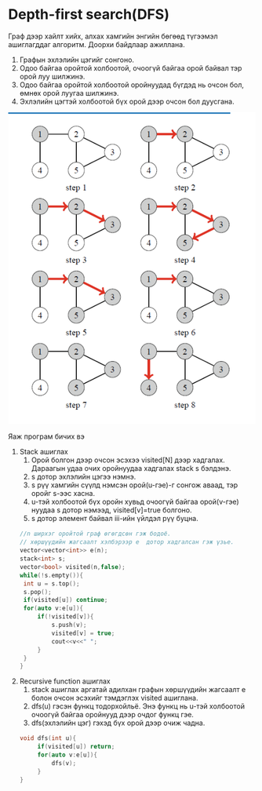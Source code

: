# Depth-first search(DFS)
Граф дээр хайлт хийх, алхах хамгийн энгийн бөгөөд түгээмэл ашиглагддаг алгоритм.
Доорхи байдлаар ажиллана.
1. Графын эхлэлийн цэгийг сонгоно.
2. Одоо байгаа оройтой холбоотой, очоогүй байгаа орой байвал тэр орой луу шилжинэ.
3. Одоо байгаа оройтой холбоотой оройнуудад бүгдэд нь очсон бол, өмнөх орой луугаа шилжинэ.
4. Эхлэлийн цэгтэй холбоотой бүх орой дээр очсон бол дуусгана.

![Alt](/images/dfs.png)

Яаж програм бичих вэ
1. Stack ашиглах
   1. Орой болгон дээр очсон эсэхээ visited[N] дээр хадгалах. Дараагын удаа очих оройнуудаа хадгалах stack<int> s бэлдэнэ.
   2. s дотор эхлэлийн цэгээ нэмнэ.
   3. s рүү хамгийн сүүлд нэмсэн орой(u-гэе)-г сонгож аваад, тэр оройг s-ээс хасна.
   4.  u-тэй холбоотой бүх оройн хувьд очоогүй байгаа орой(v-гэе) нуудаа s дотор нэмээд, visited[v]=true болгоно.
   5.  s дотор элемент байвал iii-ийн үйлдэл рүү буцна.
   ```cpp
   //n ширхэг оройтой граф өгөгдсөн гэж бодоё.
   // хөршүүдийн жагсаалт хэлбэрээр e  дотор хадгалсан гэж үзье.
   vector<vector<int>> e(n);
   stack<int> s;
   vector<bool> visited(n,false);
   while(!s.empty()){
    int u = s.top();
    s.pop();
    if(visited[u]) continue;
    for(auto v:e[u]){
        if(!visited[v]){
            s.push(v);
            visited[v] = true;
            cout<<v<<" ";
        }
    }
   }
   ```
2. Recursive function ашиглах
   1. stack ашиглах аргатай адилхан графын хөршүүдийн жагсаалт e болон очсон эсэхийг тэмдэглэх visited ашиглана.
   2. dfs(u) гэсэн функц тодорхойльё. Энэ функц нь u-тэй холбоотой очоогүй байгаа оройнууд дээр очдог функц гэе.
   3. dfs(эхлэлийн цэг) гэхэд бүх орой дээр очиж чадна.
   ```cpp
   void dfs(int u){
        if(visited[u]) return;
        for(auto v:e[u]){
            dfs(v);
        }
   }
   ```